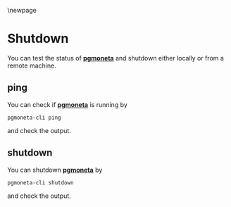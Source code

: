 \newpage

# Shutdown

You can test the status of [**pgmoneta**](pgmoneta) and shutdown either locally or from a remote machine.

## ping

You can check if [**pgmoneta**](pgmoneta) is running by

```
pgmoneta-cli ping
```

and check the output.

## shutdown

You can shutdown [**pgmoneta**](pgmoneta) by

```
pgmoneta-cli shutdown
```

and check the output.
